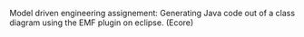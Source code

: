 Model driven engineering assignement: 
Generating Java code out of a class diagram using the EMF plugin on eclipse. (Ecore)
